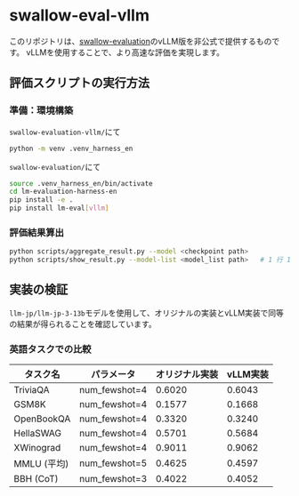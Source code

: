 # swallow-eval-vllm

このリポジトリは、[swallow-evaluation](https://github.com/swallow-llm/swallow-evaluation/tree/04948a0e81075cc461b80e98ba2ce483d4edb0bc)のvLLM版を非公式で提供するものです。
vLLMを使用することで、より高速な評価を実現します。

## 評価スクリプトの実行方法

### 準備：環境構築

`swallow-evaluation-vllm/`にて

```bash
python -m venv .venv_harness_en
```

`swallow-evaluation/`にて

```bash
source .venv_harness_en/bin/activate
cd lm-evaluation-harness-en
pip install -e .
pip install lm-eval[vllm]
```

### 評価結果算出

```bash
python scripts/aggregate_result.py --model <checkpoint path>
python scripts/show_result.py --model-list <model_list path>   # 1 行 1 モデル名を並べたテキスト
```

## 実装の検証

`llm-jp/llm-jp-3-13b`モデルを使用して、オリジナルの実装とvLLM実装で同等の結果が得られることを確認しています。

### 英語タスクでの比較

| タスク名 | パラメータ | オリジナル実装 | vLLM実装 |
|---------|-----------|--------------|----------|
| TriviaQA | num_fewshot=4 | 0.6020 | 0.6043 |
| GSM8K | num_fewshot=4 | 0.1577 | 0.1668 |
| OpenBookQA | num_fewshot=4 | 0.3320 | 0.3240 |
| HellaSWAG | num_fewshot=4 | 0.5701 | 0.5684 |
| XWinograd | num_fewshot=4 | 0.9011 | 0.9062 |
| MMLU (平均) | num_fewshot=5 | 0.4625 | 0.4597 |
| BBH (CoT) | num_fewshot=3 | 0.4022 | 0.4052 |
